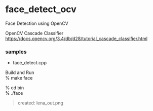 face_detect_ocv
===============

Face Detection using OpenCV

OpenCV Cascade Classifier
https://docs.opencv.org/3.4/db/d28/tutorial_cascade_classifier.html


### samples
- face_detect.cpp  

Build and Run  
% make face  

% cd bin  
 % ./face  
> created: lena_out.png  

